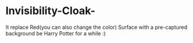 # Invisibility-Cloak-
It replace Red(you can also change the color) Surface with a pre-captured background
be Harry Potter for a while :)

